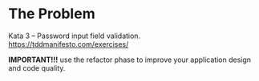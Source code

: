 # The Problem

Kata 3 – Password input field validation.
https://tddmanifesto.com/exercises/

**IMPORTANT!!!** use the refactor phase to improve your application design and code quality.
